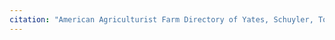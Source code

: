 ```yaml
---
citation: "American Agriculturist Farm Directory of Yates, Schuyler, Tompkins and Seneca Counties New York 1914. Orange Judd Company. p212."
---
```



